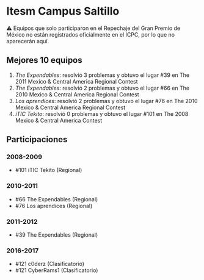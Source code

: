 # Itesm Campus Saltillo

:warning: Equipos que solo participaron en el Repechaje del Gran Premio de México no están registrados oficialmente en el ICPC, por lo que no aparecerán aquí.

## Mejores 10 equipos

1. _The Expendables_: resolvió 3 problemas y obtuvo el lugar #39 en The 2011 Mexico & Central America Regional Contest
1. _The Expendables_: resolvió 2 problemas y obtuvo el lugar #66 en The 2010 Mexico & Central America Regional Contest
1. _Los aprendices_: resolvió 2 problemas y obtuvo el lugar #76 en The 2010 Mexico & Central America Regional Contest
1. _iTIC Tekito_: resolvió 0 problemas y obtuvo el lugar #101 en The 2008 Mexico & Central America Contest

## Participaciones

### 2008-2009

- #101 iTIC Tekito (Regional)

### 2010-2011

- #66 The Expendables (Regional)
- #76 Los aprendices (Regional)

### 2011-2012

- #39 The Expendables (Regional)

### 2016-2017

- #121 c0derz (Clasificatorio)
- #121 CyberRams1 (Clasificatorio)



